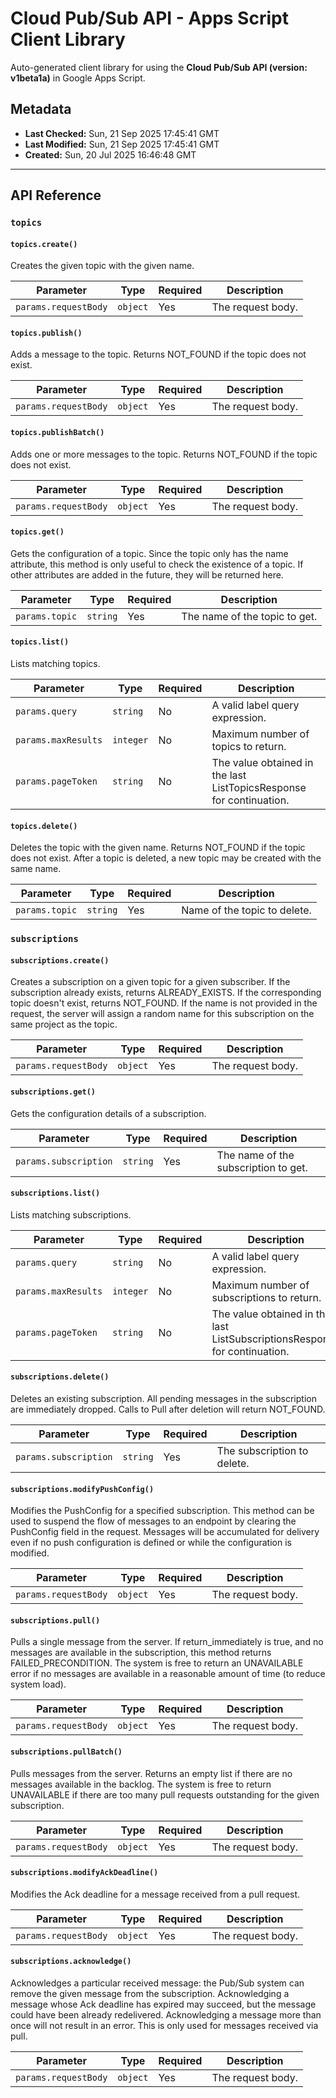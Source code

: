 # Cloud Pub/Sub API - Apps Script Client Library

Auto-generated client library for using the **Cloud Pub/Sub API (version: v1beta1a)** in Google Apps Script.

## Metadata

- **Last Checked:** Sun, 21 Sep 2025 17:45:41 GMT
- **Last Modified:** Sun, 21 Sep 2025 17:45:41 GMT
- **Created:** Sun, 20 Jul 2025 16:46:48 GMT



---

## API Reference

### `topics`

#### `topics.create()`

Creates the given topic with the given name.

| Parameter | Type | Required | Description |
|---|---|---|---|
| `params.requestBody` | `object` | Yes | The request body. |

#### `topics.publish()`

Adds a message to the topic. Returns NOT_FOUND if the topic does not exist.

| Parameter | Type | Required | Description |
|---|---|---|---|
| `params.requestBody` | `object` | Yes | The request body. |

#### `topics.publishBatch()`

Adds one or more messages to the topic. Returns NOT_FOUND if the topic does not exist.

| Parameter | Type | Required | Description |
|---|---|---|---|
| `params.requestBody` | `object` | Yes | The request body. |

#### `topics.get()`

Gets the configuration of a topic. Since the topic only has the name attribute, this method is only useful to check the existence of a topic. If other attributes are added in the future, they will be returned here.

| Parameter | Type | Required | Description |
|---|---|---|---|
| `params.topic` | `string` | Yes | The name of the topic to get. |

#### `topics.list()`

Lists matching topics.

| Parameter | Type | Required | Description |
|---|---|---|---|
| `params.query` | `string` | No | A valid label query expression. |
| `params.maxResults` | `integer` | No | Maximum number of topics to return. |
| `params.pageToken` | `string` | No | The value obtained in the last ListTopicsResponse for continuation. |

#### `topics.delete()`

Deletes the topic with the given name. Returns NOT_FOUND if the topic does not exist. After a topic is deleted, a new topic may be created with the same name.

| Parameter | Type | Required | Description |
|---|---|---|---|
| `params.topic` | `string` | Yes | Name of the topic to delete. |

### `subscriptions`

#### `subscriptions.create()`

Creates a subscription on a given topic for a given subscriber. If the subscription already exists, returns ALREADY_EXISTS. If the corresponding topic doesn't exist, returns NOT_FOUND. If the name is not provided in the request, the server will assign a random name for this subscription on the same project as the topic.

| Parameter | Type | Required | Description |
|---|---|---|---|
| `params.requestBody` | `object` | Yes | The request body. |

#### `subscriptions.get()`

Gets the configuration details of a subscription.

| Parameter | Type | Required | Description |
|---|---|---|---|
| `params.subscription` | `string` | Yes | The name of the subscription to get. |

#### `subscriptions.list()`

Lists matching subscriptions.

| Parameter | Type | Required | Description |
|---|---|---|---|
| `params.query` | `string` | No | A valid label query expression. |
| `params.maxResults` | `integer` | No | Maximum number of subscriptions to return. |
| `params.pageToken` | `string` | No | The value obtained in the last ListSubscriptionsResponse for continuation. |

#### `subscriptions.delete()`

Deletes an existing subscription. All pending messages in the subscription are immediately dropped. Calls to Pull after deletion will return NOT_FOUND.

| Parameter | Type | Required | Description |
|---|---|---|---|
| `params.subscription` | `string` | Yes | The subscription to delete. |

#### `subscriptions.modifyPushConfig()`

Modifies the PushConfig for a specified subscription. This method can be used to suspend the flow of messages to an endpoint by clearing the PushConfig field in the request. Messages will be accumulated for delivery even if no push configuration is defined or while the configuration is modified.

| Parameter | Type | Required | Description |
|---|---|---|---|
| `params.requestBody` | `object` | Yes | The request body. |

#### `subscriptions.pull()`

Pulls a single message from the server. If return_immediately is true, and no messages are available in the subscription, this method returns FAILED_PRECONDITION. The system is free to return an UNAVAILABLE error if no messages are available in a reasonable amount of time (to reduce system load).

| Parameter | Type | Required | Description |
|---|---|---|---|
| `params.requestBody` | `object` | Yes | The request body. |

#### `subscriptions.pullBatch()`

Pulls messages from the server. Returns an empty list if there are no messages available in the backlog. The system is free to return UNAVAILABLE if there are too many pull requests outstanding for the given subscription.

| Parameter | Type | Required | Description |
|---|---|---|---|
| `params.requestBody` | `object` | Yes | The request body. |

#### `subscriptions.modifyAckDeadline()`

Modifies the Ack deadline for a message received from a pull request.

| Parameter | Type | Required | Description |
|---|---|---|---|
| `params.requestBody` | `object` | Yes | The request body. |

#### `subscriptions.acknowledge()`

Acknowledges a particular received message: the Pub/Sub system can remove the given message from the subscription. Acknowledging a message whose Ack deadline has expired may succeed, but the message could have been already redelivered. Acknowledging a message more than once will not result in an error. This is only used for messages received via pull.

| Parameter | Type | Required | Description |
|---|---|---|---|
| `params.requestBody` | `object` | Yes | The request body. |